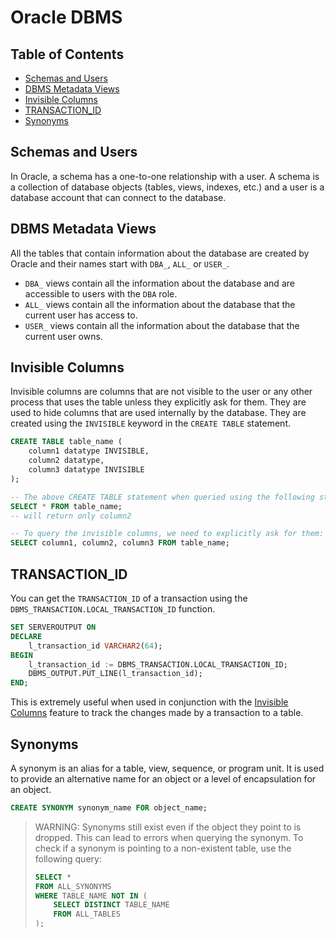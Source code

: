 <!-- omit in toc -->
# Oracle DBMS

<!-- omit in toc -->
## Table of Contents
- [Schemas and Users](#schemas-and-users)
- [DBMS Metadata Views](#dbms-metadata-views)
- [Invisible Columns](#invisible-columns)
- [TRANSACTION\_ID](#transaction_id)
- [Synonyms](#synonyms)

## Schemas and Users

In Oracle, a schema has a one-to-one relationship with a user. A schema is a collection of database objects (tables, views, indexes, etc.) and a user is a database account that can connect to the database.


## DBMS Metadata Views

All the tables that contain information about the database are created by Oracle and their names start with `DBA_`, `ALL_` or `USER_`. 

- `DBA_` views contain all the information about the database and are accessible to users with the `DBA` role.
- `ALL_` views contain all the information about the database that the current user has access to.
- `USER_` views contain all the information about the database that the current user owns.

## Invisible Columns

Invisible columns are columns that are not visible to the user or any other process that uses the table unless they explicitly ask for them. They are used to hide columns that are used internally by the database. They are created using the `INVISIBLE` keyword in the `CREATE TABLE` statement.

```sql
CREATE TABLE table_name (
    column1 datatype INVISIBLE,
    column2 datatype,
    column3 datatype INVISIBLE
);
```

```sql
-- The above CREATE TABLE statement when queried using the following statement:
SELECT * FROM table_name;
-- will return only column2

-- To query the invisible columns, we need to explicitly ask for them:
SELECT column1, column2, column3 FROM table_name;
```

## TRANSACTION_ID 

You can get the `TRANSACTION_ID` of a transaction using the `DBMS_TRANSACTION.LOCAL_TRANSACTION_ID` function.

```sql
SET SERVEROUTPUT ON
DECLARE
    l_transaction_id VARCHAR2(64);
BEGIN
    l_transaction_id := DBMS_TRANSACTION.LOCAL_TRANSACTION_ID;
    DBMS_OUTPUT.PUT_LINE(l_transaction_id);
END;
```

This is extremely useful when used in conjunction with the [Invisible Columns](#invisible-columns) feature to track the changes made by a transaction to a table.

## Synonyms

A synonym is an alias for a table, view, sequence, or program unit.
It is used to provide an alternative name for an object or a level of encapsulation for an object.
    
```sql
CREATE SYNONYM synonym_name FOR object_name;
```

> WARNING: Synonyms still exist even if the object they point to is dropped.
> This can lead to errors when querying the synonym.
> To check if a synonym is pointing to a non-existent table, use the following query:
> 
> ```sql
> SELECT *
> FROM ALL_SYNONYMS
> WHERE TABLE_NAME NOT IN (
>     SELECT DISTINCT TABLE_NAME
>     FROM ALL_TABLES
> );
> ```
